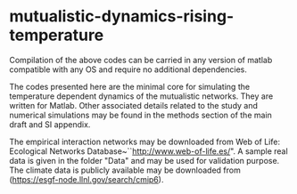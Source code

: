 # mutualistic-dynamics-rising-temperature
Compilation of the above codes can be carried in any version of matlab compatible with any OS and require no additional dependencies.

The codes presented here are the minimal core for simulating the temperature dependent dynamics of the mutualistic networks. They are written for Matlab.
Other associated details related to the study and numerical simulations may be found in the methods section of the main draft and SI appendix.

The empirical interaction networks may be downloaded from Web of Life: Ecological Networks Database~``http://www.web-of-life.es/".
A sample real data is given in the folder "Data" and may be used for validation purpose. The climate data is publicly available may be downloaded from (https://esgf-node.llnl.gov/search/cmip6).
